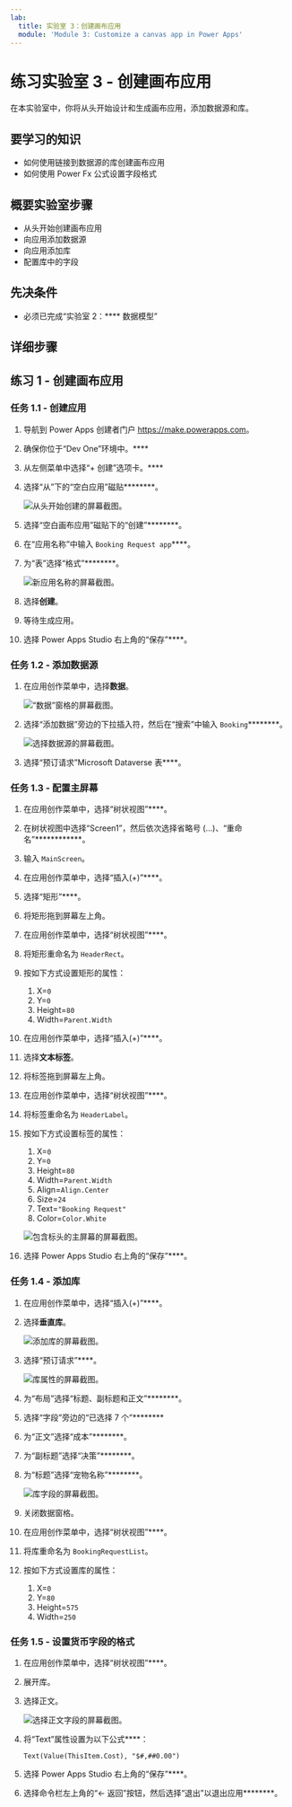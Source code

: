 ```yaml
---
lab:
  title: 实验室 3：创建画布应用
  module: 'Module 3: Customize a canvas app in Power Apps'
---
```


# 练习实验室 3 - 创建画布应用

在本实验室中，你将从头开始设计和生成画布应用，添加数据源和库。

## 要学习的知识

- 如何使用链接到数据源的库创建画布应用
- 如何使用 Power Fx 公式设置字段格式

## 概要实验室步骤

- 从头开始创建画布应用
- 向应用添加数据源
- 向应用添加库
- 配置库中的字段
  
## 先决条件

- 必须已完成“实验室 2：**** 数据模型”

## 详细步骤

## 练习 1 - 创建画布应用

### 任务 1.1 - 创建应用

1. 导航到 Power Apps 创建者门户 <https://make.powerapps.com>。

1. 确保你位于“Dev One”环境中。****

1. 从左侧菜单中选择“+ 创建”选项卡。****

1. 选择“从”下的“空白应用”磁贴********。

    ![从头开始创建的屏幕截图。](../media/create-from-blank.png)

1. 选择“空白画布应用”磁贴下的“创建”********。

1. 在“应用名称”中输入 `Booking Request app`****。

1. 为“表”选择“格式”********。

    ![新应用名称的屏幕截图。](../media/app-name-format.png)

1. 选择**创建**。

1. 等待生成应用。

1. 选择 Power Apps Studio 右上角的“保存”****。

### 任务 1.2 - 添加数据源

1. 在应用创作菜单中，选择**数据**。

    ![“数据”窗格的屏幕截图。](../media/studio-data-pane.png)

1. 选择“添加数据”旁边的下拉插入符，然后在“搜索”中输入 `Booking`********。

    ![选择数据源的屏幕截图。](../media/studio-data-search.png)

1. 选择“预订请求”Microsoft Dataverse 表****。

### 任务 1.3 - 配置主屏幕

1. 在应用创作菜单中，选择“树状视图”****。

1. 在树状视图中选择“Screen1”，然后依次选择省略号 (...)、“重命名”************。

1. 输入 `MainScreen`。

1. 在应用创作菜单中，选择“插入(+)”****。

1. 选择“矩形”****。

1. 将矩形拖到屏幕左上角。

1. 在应用创作菜单中，选择“树状视图”****。

1. 将矩形重命名为 `HeaderRect`。

1. 按如下方式设置矩形的属性：

   1. X=`0`
   1. Y=`0`
   1. Height=`80`
   1. Width=`Parent.Width`

1. 在应用创作菜单中，选择“插入(+)”****。

1. 选择**文本标签**。

1. 将标签拖到屏幕左上角。

1. 在应用创作菜单中，选择“树状视图”****。

1. 将标签重命名为 `HeaderLabel`。

1. 按如下方式设置标签的属性：

   1. X=`0`
   1. Y=`0`
   1. Height=`80`
   1. Width=`Parent.Width`
   1. Align=`Align.Center`
   1. Size=`24`
   1. Text=`"Booking Request"`
   1. Color=`Color.White`

    ![包含标头的主屏幕的屏幕截图。](../media/main-screen.png)

1. 选择 Power Apps Studio 右上角的“保存”****。

### 任务 1.4 - 添加库

1. 在应用创作菜单中，选择“插入(+)”****。

1. 选择**垂直库**。

    ![添加库的屏幕截图。](../media/add-gallery.png)

1. 选择“预订请求”****。

    ![库属性的屏幕截图。](../media/gallery-properties.png)

1. 为“布局”选择“标题、副标题和正文”********。

1. 选择“字段”旁边的“已选择 7 个”********

1. 为“正文”选择“成本”********。

1. 为“副标题”选择“决策”********。

1. 为“标题”选择“宠物名称”********。

    ![库字段的屏幕截图。](../media/select-fields.png)

1. 关闭数据窗格。

1. 在应用创作菜单中，选择“树状视图”****。

1. 将库重命名为 `BookingRequestList`。

1. 按如下方式设置库的属性：

   1. X=`0`
   1. Y=`80`
   1. Height=`575`
   1. Width=`250`

### 任务 1.5 - 设置货币字段的格式

1. 在应用创作菜单中，选择“树状视图”****。

1. 展开库。

1. 选择正文。

    ![选择正文字段的屏幕截图。](../media/body.png)

1. 将“Text”属性设置为以下公式****：

    ```powerappsfl
    Text(Value(ThisItem.Cost), "$#,##0.00")
    ```

1. 选择 Power Apps Studio 右上角的“保存”****。

1. 选择命令栏左上角的“<- 返回”按钮，然后选择“退出”以退出应用********。
